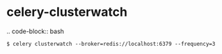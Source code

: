 # celery-clusterwatch

.. code-block:: bash

    $ celery clusterwatch --broker=redis://localhost:6379 --frequency=3
